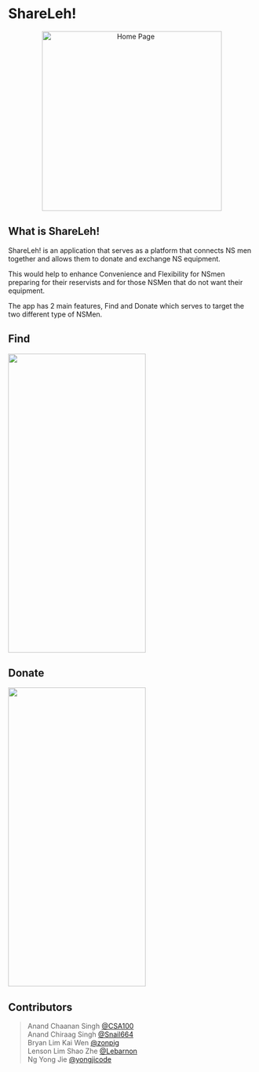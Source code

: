 # ShareLeh!
<p align="center">
  <img width="366" alt="Home Page" src="https://user-images.githubusercontent.com/77710925/174340734-2bb86fd5-9eeb-45e1-8b84-09b0638998e9.png">
</p>

## What is ShareLeh!

ShareLeh! is an application that serves as a platform that connects NS men together and allows them to donate and exchange NS equipment.

This would help to enhance Convenience and Flexibility for NSmen preparing for their reservists and for those NSMen that do not want their equipment. 

The app has 2 main features, Find and Donate which serves to target the two different type of NSMen.

## Find
<img src="https://user-images.githubusercontent.com/77710925/174340222-b8ada3ba-45e6-474b-b69a-de5e813d88f5.jpg" width="280" height="609" />

## Donate
<img src="https://user-images.githubusercontent.com/77710925/174340235-03d892be-06c4-4097-b9b7-34c66df6dc9d.jpg" width="280" height="609" />

## Contributors
> Anand Chaanan Singh [@CSA100](https://github.com/CSA100) <br>
> Anand Chiraag Singh [@Snail664](https://github.com/Snail664) <br>
> Bryan Lim Kai Wen [@zonpig](https://github.com/zonpig) <br>
> Lenson Lim Shao Zhe [@Lebarnon](https://github.com/Lebarnon) <br>
> Ng Yong Jie [@yongjicode](https://github.com/yongjicode) <br>
